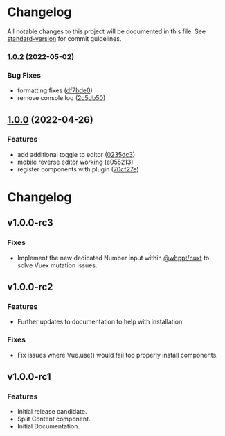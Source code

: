 # Changelog

All notable changes to this project will be documented in this file. See [standard-version](https://github.com/conventional-changelog/standard-version) for commit guidelines.

### [1.0.2](https://github.com/whpptjs/layouts/compare/v1.0.1...v1.0.2) (2022-05-02)


### Bug Fixes

* formatting fixes ([df7bde0](https://github.com/whpptjs/layouts/commit/df7bde02fcddf47b999e9abf92bc361057528e19))
* remove console.log ([2c5db50](https://github.com/whpptjs/layouts/commit/2c5db50f8921bae2f940078279b30b8f95bafa3e))

## [1.0.0](https://github.com/whpptjs/layouts/compare/v1.0.0-rc9...v1.0.0) (2022-04-26)


### Features

* add additional toggle to editor ([0235dc3](https://github.com/whpptjs/layouts/commit/0235dc3227c9f6d941584ae067b1264943946938))
* mobile reverse editor working ([e055213](https://github.com/whpptjs/layouts/commit/e055213f585a245c66d4aba843c672571bf400e4))
* register components with plugin ([70cf27e](https://github.com/whpptjs/layouts/commit/70cf27e801450fde245acf81ccba967f20bde721))

# Changelog

## v1.0.0-rc3
### Fixes
- Implement the new dedicated Number input within [@whppt/nuxt](https://github.com/whpptjs/whppt-nuxt) to solve Vuex mutation issues.

## v1.0.0-rc2
### Features
- Further updates to documentation to help with installation.

### Fixes
- Fix issues  where Vue.use() would fail too properly install components. 

## v1.0.0-rc1
### Features 
- Initial release candidate.
- Split Content component.
- Initial Documentation.
